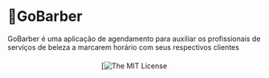 # 💈GoBarber 
GoBarber é uma aplicação de agendamento para auxiliar os profissionais de serviços de beleza a marcarem horário com seus respectivos clientes

<div align="center" style="margin: 20px;">
  
[![The MIT License](https://img.shields.io/badge/license-MIT-ligh)
